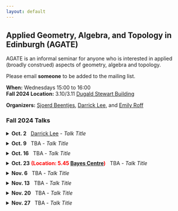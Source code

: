 ```yaml
---
layout: default
---
```


## Applied Geometry, Algebra, and Topology in Edinburgh (AGATE)

AGATE is an informal seminar for anyone who is interested in applied (broadly construed) aspects of geometry, algebra and topology. 

Please email **someone** to be added to the mailing list.  

**When:** Wednesdays 15:00 to 16:00  
**Fall 2024 Location:** 3.10/3.11 [Dugald Stewart Building](https://maps.app.goo.gl/op8Ue9vbxhYPsty36)  

**Organizers:** [Sjoerd Beentjes](https://sjoerdvbeentjes.github.io/), [Darrick Lee](https://darricklee.com/), and [Emily Roff](https://www.maths.ed.ac.uk/~emilyroff/)  



### Fall 2024 Talks


<details style="margin-bottom:10px">
<summary><b>Oct. 2</b> &nbsp; <a href="https://darricklee.com/">Darrick Lee</a> - <i>Talk Title</i></summary>
<p style="margin-left:30px;"> Some math</p>
</details>


<details style="margin-bottom:10px">
<summary><b>Oct. 9</b> &nbsp; TBA - <i>Talk Title</i></summary>
<p style="margin-left:30px;"> TBA</p>
</details>

<details style="margin-bottom:10px">
<summary><b>Oct. 16</b> &nbsp; TBA - <i>Talk Title</i></summary>
<p style="margin-left:30px;"> TBA</p>
</details>


<details style="margin-bottom:10px">
<summary><b>Oct. 23</b> <span style="color: red;"><b>(Location: 5.45 <a href="https://maps.app.goo.gl/9EHcPU2GPTd88VSv9">Bayes Centre</a>)</b></span> &nbsp; TBA - <i>Talk Title</i></summary>
<p style="margin-left:30px;"> TBA</p>
</details>

<details style="margin-bottom:10px">
<summary><b>Nov. 6</b> &nbsp; TBA - <i>Talk Title</i></summary>
<p style="margin-left:30px;"> TBA</p>
</details>

<details style="margin-bottom:10px">
<summary><b>Nov. 13</b> &nbsp; TBA - <i>Talk Title</i></summary>
<p style="margin-left:30px;"> TBA</p>
</details>

<details style="margin-bottom:10px">
<summary><b>Nov. 20</b> &nbsp; TBA - <i>Talk Title</i></summary>
<p style="margin-left:30px;"> TBA</p>
</details>

<details style="margin-bottom:10px">
<summary><b>Nov. 27</b> &nbsp; TBA - <i>Talk Title</i></summary>
<p style="margin-left:30px;"> TBA</p>
</details>

<!---
TEMPLATE FOR TALKS
<details>
<summary><b>DATE</b> <a href="URL">NAME</a> - <i>TALK TITLE</i></summary>
<p style="margin-left:30px;"> ABSTRACT</p>
</details>
-->